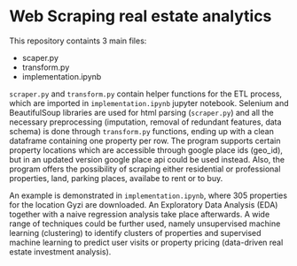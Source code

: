 # Web Scraping real estate analytics

This repository containts 3 main files: 
- scaper.py
- transform.py
- implementation.ipynb

`scraper.py` and `transform.py` contain helper functions for the ETL process, which are imported in `implementation.ipynb` jupyter notebook. Selenium and BeautifulSoup libraries are used for html parsing (`scraper.py`) and all the necessary preprocessing (imputation, removal of redundant features, data schema) is done through `transform.py` functions, ending up with a clean dataframe containing one property per row. The program supports certain property locations which are accessible through google place ids (geo_id), but in an updated version google place api could be used instead. Also, the program offers the possibility of scraping either residential or professional properties, land, parking places, availabe to rent or to buy. 

An example is demonstrated in `implementation.ipynb`, where 305 properties for the location Gyzi are downloaded. An Exploratory Data Analysis (EDA) together with a naive regression analysis take place afterwards. A wide range of techniques could be further used, namely unsupervised machine learning (clustering) to identify clusters of properties and supervised machine learning to predict user visits or property pricing (data-driven real estate investment analysis).  








